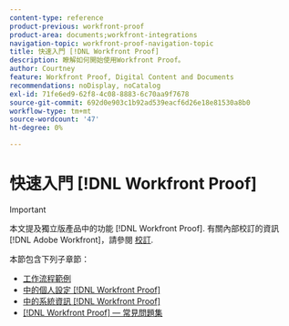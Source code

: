 ```yaml
---
content-type: reference
product-previous: workfront-proof
product-area: documents;workfront-integrations
navigation-topic: workfront-proof-navigation-topic
title: 快速入門 [!DNL Workfront Proof]
description: 瞭解如何開始使用Workfront Proof。
author: Courtney
feature: Workfront Proof, Digital Content and Documents
recommendations: noDisplay, noCatalog
exl-id: 71fe6ed9-62f8-4c08-8883-6c70aa9f7678
source-git-commit: 692d0e903c1b92ad539eacf6d26e18e81530a8b0
workflow-type: tm+mt
source-wordcount: '47'
ht-degree: 0%

---
```


# 快速入門 [!DNL Workfront Proof]

>[!IMPORTANT]
>
>本文提及獨立版產品中的功能 [!DNL Workfront Proof]. 有關內部校訂的資訊 [!DNL Adobe Workfront]，請參閱 [校訂](../../review-and-approve-work/proofing/proofing.md).

本節包含下列子章節：

* [工作流程範例](../../workfront-proof/wp-getstarted/workflow-examples/workflow-examples.md)
* [中的個人設定 [!DNL Workfront Proof]](../../workfront-proof/wp-getstarted/personal-settings/personal-settings.md)
* [中的系統資訊 [!DNL Workfront Proof]](../../workfront-proof/wp-getstarted/system-information/system-information.md)
* [[!DNL Workfront Proof]  — 常見問題集](../../workfront-proof/wp-getstarted/faqs/faqs.md)
